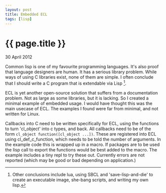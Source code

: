 ```yaml
---
layout: post
title: Embedded ECL
tags: [lisp]
---
```


{{ page.title }}
================
<p class="meta">30 April 2012</p>

Common lisp is one of my favourite programming languages. It's also proof that language designers are human. It has a serious library problem. While ways of using C libraries exist, none of them are simple. I often conclude that I should write a C program that is extendable via Lisp [^1]. 

ECL is yet another open-source solution that suffers from a documentation problem. Not as large as some libraries, but it is lacking. So I created a minimal example of embedded usage. I would have thought this was the main usecase of ECL. The examples I found were far from minimal, and not written for Linux.

<script src="https://gist.github.com/662109.js"> </script>

Callbacks into C need to be written specifically for ECL, using the functions to turn 'cl_object' into c types, and back. All callbacks need to be of the form `cl_object function([cl_object ...])`. These are registered into ECL using cl_def_c_function, which needs to be told the number of arguments. In the example code this is wrapped up in a macro. If packages are to be used the lisp call to export the functions would be best added to the macro. The example includes a tiny repl to try these out. Currently errors are not reported (which may be good or bad depending on application.)

[^1]: Other conclusions include lua, using SBCL and 'save-lisp-and-die' to create an executable image, she-bang scripts, and writing my own lisp.
